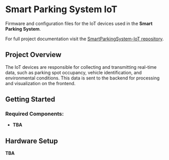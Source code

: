 # Smart Parking System IoT

Firmware and configuration files for the IoT devices used in the **Smart Parking System**. 

For full project documentation visit the [SmartParkingSystem-IoT repository](https://github.com/Reknor/SmartParkingSystem-IoT).

## Project Overview

The IoT devices are responsible for collecting and transmitting real-time data, such as parking spot occupancy, vehicle identification, and environmental conditions. This data is sent to the backend for processing and visualization on the frontend.

## Getting Started

### Required Components:
- **TBA**

## Hardware Setup
**TBA**
